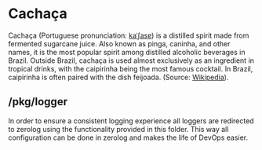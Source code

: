 Cachaça
====
Cachaça (Portuguese pronunciation: [kaˈʃasɐ](https://dictionary.cambridge.org/pronunciation/english/cachaca)) is a 
distilled spirit made from fermented sugarcane juice. Also known as pinga, caninha, and other names, it is the most 
popular spirit among distilled alcoholic beverages in Brazil. Outside Brazil, cachaça is used almost exclusively as an 
ingredient in tropical drinks, with the caipirinha being the most famous cocktail. In Brazil, caipirinha is often paired
with the dish feijoada. (Source: [Wikipedia](https://en.wikipedia.org/wiki/Cacha%C3%A7a)).







## /pkg/logger
In order to ensure a consistent logging experience all loggers are redirected to zerolog using the functionality
provided in this folder. This way all configuration can be done in zerolog and makes the life of DevOps easier.